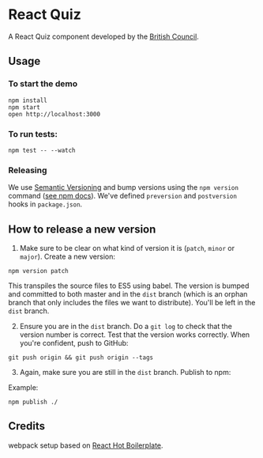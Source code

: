 React Quiz
==========

A React Quiz component developed by the [British Council](https://www.britishcouncil.org/).

## Usage

### To start the demo

```
npm install
npm start
open http://localhost:3000
```

### To run tests:
```
npm test -- --watch
```

### Releasing
We use [Semantic Versioning](http://semver.org/) and bump versions using the `npm version` command ([see npm docs](https://docs.npmjs.com/cli/version)). We've defined `preversion` and `postversion`
hooks in `package.json`.

## How to release a new version
1. Make sure to be clear on what kind of version it is (`patch`, `minor` or `major`). Create a new version:
```
npm version patch
```
This transpiles the source files to ES5 using babel. The version is bumped and committed to both master and in the `dist` branch (which is an orphan branch that only includes the files we want to distribute). You'll be left in the `dist` branch.

2. Ensure you are in the `dist` branch. Do a `git log` to check that the version number is correct. Test that the version works correctly. When you're confident, push to GitHub:
```
git push origin && git push origin --tags
```

3. Again, make sure you are still in the `dist` branch. Publish to npm:

Example:
```
npm publish ./
```

## Credits

webpack setup based on [React Hot Boilerplate](https://github.com/gaearon/react-hot-boilerplate).
